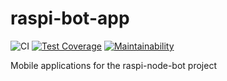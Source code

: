 # raspi-bot-app

![CI](https://github.com/CaffeinatedAndroid/raspi-bot-app/workflows/CI/badge.svg)
[![Test Coverage](https://api.codeclimate.com/v1/badges/cbb37e8e75781903634e/test_coverage)](https://codeclimate.com/github/CaffeinatedAndroid/raspi-bot-app/test_coverage)
[![Maintainability](https://api.codeclimate.com/v1/badges/cbb37e8e75781903634e/maintainability)](https://codeclimate.com/github/CaffeinatedAndroid/raspi-bot-app/maintainability)

Mobile applications for the raspi-node-bot project
